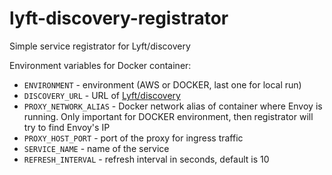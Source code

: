 # lyft-discovery-registrator
Simple service registrator for Lyft/discovery

Environment variables for Docker container:
* `ENVIRONMENT` - environment (AWS or DOCKER, last one for local run)
* `DISCOVERY_URL` - URL of [Lyft/discovery](https://github.com/lyft/discovery)
* `PROXY_NETWORK_ALIAS` - Docker network alias of container where Envoy is running. Only important for DOCKER environment, then registrator will try to find Envoy's IP
* `PROXY_HOST_PORT` - port of the proxy for ingress traffic
* `SERVICE_NAME` - name of the service
* `REFRESH_INTERVAL` - refresh interval in seconds, default is 10